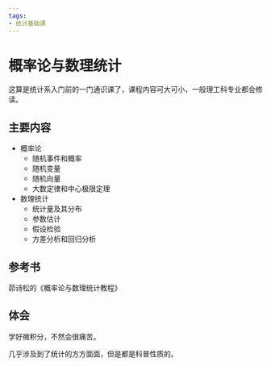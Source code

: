```yaml
---
tags:
- 统计基础课
---
```


# 概率论与数理统计
这算是统计系入门前的一门通识课了，课程内容可大可小，一般理工科专业都会修读。

## 主要内容

- 概率论
  - 随机事件和概率
  - 随机变量
  - 随机向量
  - 大数定律和中心极限定理
- 数理统计
  - 统计量及其分布
  - 参数估计
  - 假设检验
  - 方差分析和回归分析

## 参考书
茆诗松的《概率论与数理统计教程》
## 体会
学好微积分，不然会很痛苦。

几乎涉及到了统计的方方面面，但是都是科普性质的。